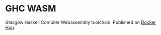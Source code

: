 # GHC WASM
Glasgow Haskell Compiler Webassembly toolchain. Published on [Docker Hub](https://hub.docker.com/r/jlevin/ghc-wasm).